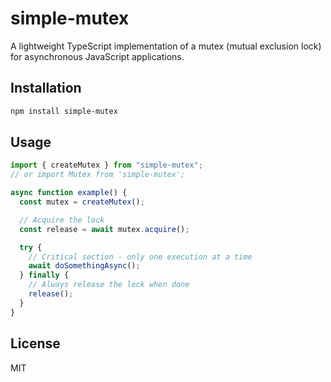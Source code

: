 # simple-mutex

A lightweight TypeScript implementation of a mutex (mutual exclusion lock) for asynchronous JavaScript applications.

## Installation

```bash
npm install simple-mutex
```

## Usage

```typescript
import { createMutex } from "simple-mutex";
// or import Mutex from 'simple-mutex';

async function example() {
  const mutex = createMutex();

  // Acquire the lock
  const release = await mutex.acquire();

  try {
    // Critical section - only one execution at a time
    await doSomethingAsync();
  } finally {
    // Always release the lock when done
    release();
  }
}
```

## License

MIT
